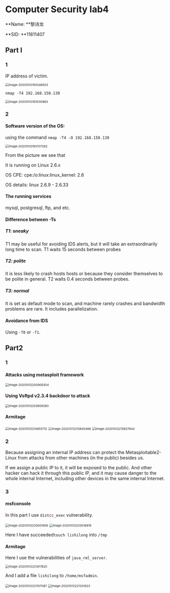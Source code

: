 # Computer Security lab4

**Name: **黎诗龙

**SID: **11811407

## Part I

### 1

IP address of victim. 

<img src="./pictures/image-20201012193346503.png" alt="image-20201012193346503" style="zoom:67%;" />

`nmap -T4 192.168.150.130`

<img src="./pictures/image-20201012193530863.png" alt="image-20201012193530863" style="zoom:67%;" />

### 2

#### Software version of the OS: 

using the command `nmap -T4 -O 192.168.150.130`

<img src="./pictures/image-20201012193707262.png" alt="image-20201012193707262" style="zoom:67%;" />

From the picture we see that

It is running on Linux 2.6.x

OS CPE: cpe:/o:linux:linux_kernel: 2.6

OS details: linux 2.6.9 - 2.6.33

#### The running services

mysql, postgresql, ftp, and etc.

#### Difference between -Ts

##### T1: sneaky

T1 may be useful for avoiding IDS alerts, but it will take an extraordinarily long time to scan. T1 waits 15 seconds between probes

##### T2: polite

It is less likely to crash hosts hosts or because they consider themselves to be polite in general. T2 waits 0.4 seconds between probes.

##### T3: normal

It is set as default mode to scan, and machine rarely crashes and bandwidth problems are rare. It includes parallelization.

#### Avoidance from IDS

Using `-T0` or `-T1`.



## Part2

### 1

#### Attacks using metasploit framework

<img src="./pictures/image-20201012200909304.png" alt="image-20201012200909304" style="zoom:67%;" />

#### Using Vsftpd v2.3.4 backdoor to attack

<img src="./pictures/image-20201012203809280.png" alt="image-20201012203809280" style="zoom:67%;" />



#### Armitage

<img src="C:\Users\Lori\Desktop\Course\ComputerScience\CS315\lab4\pictures\image-20201012214955712.png" alt="image-20201012214955712" style="zoom:67%;" />

<img src="C:\Users\Lori\Desktop\Course\ComputerScience\CS315\lab4\pictures\image-20201012215845466.png" alt="image-20201012215845466" style="zoom:67%;" />



<img src="C:\Users\Lori\Desktop\Course\ComputerScience\CS315\lab4\pictures\image-20201012215827944.png" alt="image-20201012215827944" style="zoom:67%;" />

### 2

Because assigning an internal IP address can protect the Metasploitable2-Linux from attacks from other machines (in the public) besides us.

If we assign a public IP to it, it will be exposed to the public. And other hacker can hack it through this public IP, and it may cause danger to the whole internal Internet, including other devices in the same internal Internet.

### 3

#### msfconsole

In this part I use `distcc_exec` vulnerability.

<img src="C:\Users\Lori\Desktop\Course\ComputerScience\CS315\lab4\pictures\image-20201012233001906.png" alt="image-20201012233001906" style="zoom:67%;" />



<img src="C:\Users\Lori\Desktop\Course\ComputerScience\CS315\lab4\pictures\image-20201012233016819.png" alt="image-20201012233016819" style="zoom:67%;" />

Here I have succeeded`touch lishilong` into `/tmp`

#### Armitage

Here I use the vulnerabilities of `java_rml_server`.

<img src="C:\Users\Lori\Desktop\Course\ComputerScience\CS315\lab4\pictures\image-20201012221417820.png" alt="image-20201012221417820" style="zoom:67%;" />

And I add a file `lishilong` to `/home/msfadmin`.

<img src="C:\Users\Lori\Desktop\Course\ComputerScience\CS315\lab4\pictures\image-20201012221107087.png" alt="image-20201012221107087" style="zoom:67%;" />



<img src="C:\Users\Lori\Desktop\Course\ComputerScience\CS315\lab4\pictures\image-20201012221321623.png" alt="image-20201012221321623" style="zoom:67%;" />







